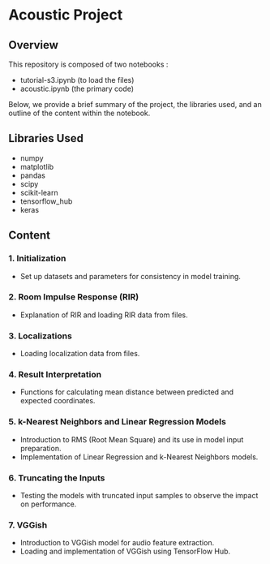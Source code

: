 # Acoustic Project

## Overview

This repository is composed of two notebooks :
- tutorial-s3.ipynb (to load the files)
- acoustic.ipynb (the primary code)



Below, we provide a brief summary of the project, the libraries used, and an outline of the content within the notebook.
## Libraries Used

- numpy
- matplotlib
- pandas
- scipy
- scikit-learn
- tensorflow_hub
- keras

## Content

### 1. Initialization

- Set up datasets and parameters for consistency in model training.

### 2. Room Impulse Response (RIR)

- Explanation of RIR and loading RIR data from files.

### 3. Localizations

- Loading localization data from files.

### 4. Result Interpretation

- Functions for calculating mean distance between predicted and expected coordinates.

### 5. k-Nearest Neighbors and Linear Regression Models

- Introduction to RMS (Root Mean Square) and its use in model input preparation.
- Implementation of Linear Regression and k-Nearest Neighbors models.

### 6. Truncating the Inputs

- Testing the models with truncated input samples to observe the impact on performance.

### 7. VGGish

- Introduction to VGGish model for audio feature extraction.
- Loading and implementation of VGGish using TensorFlow Hub.

